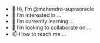 - 👋 Hi, I’m @mahendra-supraoracle
- 👀 I’m interested in ...
- 🌱 I’m currently learning ...
- 💞️ I’m looking to collaborate on ...
- 📫 How to reach me ...

<!---
mahendra-supraoracle/mahendra-supraoracle is a ✨ special ✨ repository because its `README.md` (this file) appears on your GitHub profile.
You can click the Preview link to take a look at your changes.
--->
